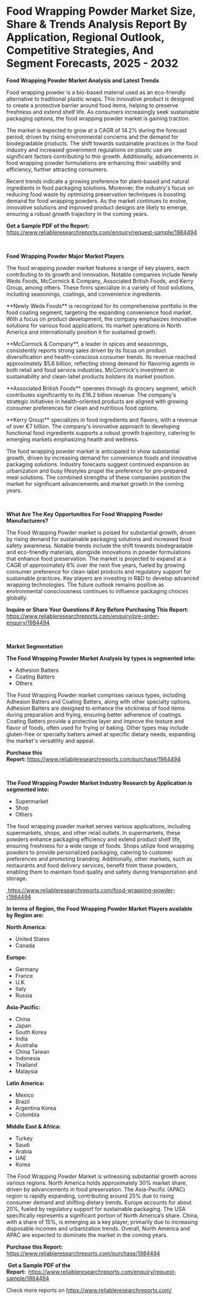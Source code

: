 <p><h1>Food Wrapping Powder Market Size, Share & Trends Analysis Report By Application, Regional Outlook, Competitive Strategies, And Segment Forecasts, 2025 - 2032</h1></p><p><strong>Food Wrapping Powder Market Analysis and Latest Trends</strong></p>
<p><p>Food wrapping powder is a bio-based material used as an eco-friendly alternative to traditional plastic wraps. This innovative product is designed to create a protective barrier around food items, helping to preserve freshness and extend shelf life. As consumers increasingly seek sustainable packaging options, the food wrapping powder market is gaining traction.</p><p>The market is expected to grow at a CAGR of 14.2% during the forecast period, driven by rising environmental concerns and the demand for biodegradable products. The shift towards sustainable practices in the food industry and increased government regulations on plastic use are significant factors contributing to this growth. Additionally, advancements in food wrapping powder formulations are enhancing their usability and efficiency, further attracting consumers.</p><p>Recent trends indicate a growing preference for plant-based and natural ingredients in food packaging solutions. Moreover, the industry's focus on reducing food waste by optimizing preservation techniques is boosting demand for food wrapping powders. As the market continues to evolve, innovative solutions and improved product designs are likely to emerge, ensuring a robust growth trajectory in the coming years.</p></p>
<p><strong>Get a Sample PDF of the Report:&nbsp;</strong> <a href="https://www.reliableresearchreports.com/enquiry/request-sample/1984494?utm_campaign=2452&utm_medium=2&utm_source=Github&utm_content=ia&utm_term=15022025&utm_id=food-wrapping-powder">https://www.reliableresearchreports.com/enquiry/request-sample/1984494</a></p>
<p>&nbsp;</p>
<p><strong>Food Wrapping Powder Major Market Players</strong></p>
<p><p>The food wrapping powder market features a range of key players, each contributing to its growth and innovation. Notable companies include Newly Weds Foods, McCormick & Company, Associated British Foods, and Kerry Group, among others. These firms specialize in a variety of food solutions, including seasonings, coatings, and convenience ingredients.</p><p>**Newly Weds Foods** is recognized for its comprehensive portfolio in the food coating segment, targeting the expanding convenience food market. With a focus on product development, the company emphasizes innovative solutions for various food applications. Its market operations in North America and internationally position it for sustained growth.</p><p>**McCormick & Company**, a leader in spices and seasonings, consistently reports strong sales driven by its focus on product diversification and health-conscious consumer trends. Its revenue reached approximately $5.6 billion, reflecting strong demand for flavoring agents in both retail and food service industries. McCormick's investment in sustainability and clean-label products bolsters its market position.</p><p>**Associated British Foods** operates through its grocery segment, which contributes significantly to its £16.2 billion revenue. The company's strategic initiatives in health-oriented products are aligned with growing consumer preferences for clean and nutritious food options.</p><p>**Kerry Group** specializes in food ingredients and flavors, with a revenue of over €7 billion. The company's innovative approach to developing functional food ingredients supports a robust growth trajectory, catering to emerging markets emphasizing health and wellness.</p><p>The food wrapping powder market is anticipated to show substantial growth, driven by increasing demand for convenience foods and innovative packaging solutions. Industry forecasts suggest continued expansion as urbanization and busy lifestyles propel the preference for pre-prepared meal solutions. The combined strengths of these companies position the market for significant advancements and market growth in the coming years.</p></p>
<p>&nbsp;</p>
<p><strong>What Are The Key Opportunities For Food Wrapping Powder Manufacturers?</strong></p>
<p><p>The Food Wrapping Powder market is poised for substantial growth, driven by rising demand for sustainable packaging solutions and increased food safety awareness. Notable trends include the shift towards biodegradable and eco-friendly materials, alongside innovations in powder formulations that enhance food preservation. The market is projected to expand at a CAGR of approximately 6% over the next five years, fueled by growing consumer preference for clean-label products and regulatory support for sustainable practices. Key players are investing in R&D to develop advanced wrapping technologies. The future outlook remains positive as environmental consciousness continues to influence packaging choices globally.</p></p>
<p><strong>Inquire or Share Your Questions If Any Before Purchasing This Report:</strong> <a href="https://www.reliableresearchreports.com/enquiry/pre-order-enquiry/1984494?utm_campaign=2452&utm_medium=2&utm_source=Github&utm_content=ia&utm_term=15022025&utm_id=food-wrapping-powder">https://www.reliableresearchreports.com/enquiry/pre-order-enquiry/1984494</a></p>
<p>&nbsp;</p>
<p><strong>Market Segmentation</strong></p>
<p><strong>The Food Wrapping Powder Market Analysis by types is segmented into:</strong></p>
<p><ul><li>Adhesion Batters</li><li>Coating Batters</li><li>Others</li></ul></p>
<p><p>The Food Wrapping Powder market comprises various types, including Adhesion Batters and Coating Batters, along with other specialty options. Adhesion Batters are designed to enhance the stickiness of food items during preparation and frying, ensuring better adherence of coatings. Coating Batters provide a protective layer and improve the texture and flavor of foods, often used for frying or baking. Other types may include gluten-free or specialty batters aimed at specific dietary needs, expanding the market's versatility and appeal.</p></p>
<p><strong>Purchase this Report:&nbsp;</strong><a href="https://www.reliableresearchreports.com/purchase/1984494?utm_campaign=2452&utm_medium=2&utm_source=Github&utm_content=ia&utm_term=15022025&utm_id=food-wrapping-powder">https://www.reliableresearchreports.com/purchase/1984494</a></p>
<p>&nbsp;</p>
<p><strong>The Food Wrapping Powder Market Industry Research by Application is segmented into:</strong></p>
<p><ul><li>Supermarket</li><li>Shop</li><li>Others</li></ul></p>
<p><p>The food wrapping powder market serves various applications, including supermarkets, shops, and other retail outlets. In supermarkets, these powders enhance packaging efficiency and extend product shelf life, ensuring freshness for a wide range of foods. Shops utilize food wrapping powders to provide personalized packaging, catering to customer preferences and promoting branding. Additionally, other markets, such as restaurants and food delivery services, benefit from these powders, enabling them to maintain food quality and safety during transportation and storage.</p></p>
<p><a href="https://www.reliableresearchreports.com/food-wrapping-powder-r1984494?utm_campaign=2452&utm_medium=2&utm_source=Github&utm_content=ia&utm_term=15022025&utm_id=food-wrapping-powder">&nbsp;https://www.reliableresearchreports.com/food-wrapping-powder-r1984494</a></p>
<p><strong>In terms of Region, the Food Wrapping Powder Market Players available by Region are:</strong></p>
<p>
    <p> <strong> North America: </strong>
        <ul>
            <li>United States</li>
            <li>Canada</li>
        </ul>
        </p> 
    <p> <strong> Europe: </strong>
        <ul>
            <li>Germany</li>
            <li>France</li>
            <li>U.K.</li>
            <li>Italy</li>
            <li>Russia</li>
        </ul>
        </p> 
    <p> <strong> Asia-Pacific: </strong>
        <ul>
            <li>China</li>
            <li>Japan</li>
            <li>South Korea</li>
            <li>India</li>
            <li>Australia</li>
            <li>China Taiwan</li>
            <li>Indonesia</li>
            <li>Thailand</li>
            <li>Malaysia</li>
        </ul>
        </p> 
    <p> <strong> Latin America: </strong>
        <ul>
            <li>Mexico</li>
            <li>Brazil</li>
            <li>Argentina Korea</li>
            <li>Colombia</li>
        </ul>
        </p> 
    <p> <strong> Middle East & Africa: </strong>
        <ul>
            <li>Turkey</li>
            <li>Saudi</li>
            <li>Arabia</li>
            <li>UAE</li>
            <li>Korea</li>
        </ul>
    </p>
    </p>
<p><p>The Food Wrapping Powder Market is witnessing substantial growth across various regions. North America holds approximately 30% market share, driven by advancements in food preservation. The Asia-Pacific (APAC) region is rapidly expanding, contributing around 25% due to rising consumer demand and shifting dietary trends. Europe accounts for about 20%, fueled by regulatory support for sustainable packaging. The USA specifically represents a significant portion of North America’s share. China, with a share of 15%, is emerging as a key player, primarily due to increasing disposable incomes and urbanization trends. Overall, North America and APAC are expected to dominate the market in the coming years.</p></p>
<p><strong>Purchase this Report: </strong><a href="https://www.reliableresearchreports.com/purchase/1984494?utm_campaign=2452&utm_medium=2&utm_source=Github&utm_content=ia&utm_term=15022025&utm_id=food-wrapping-powder">https://www.reliableresearchreports.com/purchase/1984494</a></p>
<p>&nbsp;<strong>Get a Sample PDF of the Report:&nbsp;&nbsp;</strong><a href="https://www.reliableresearchreports.com/enquiry/request-sample/1984494?utm_campaign=2452&utm_medium=2&utm_source=Github&utm_content=ia&utm_term=15022025&utm_id=food-wrapping-powder">https://www.reliableresearchreports.com/enquiry/request-sample/1984494</a></p>
<p><strong></strong></p>
<p>Check more reports on <a href="https://www.reliableresearchreports.com/?utm_campaign=2452&utm_medium=2&utm_source=Github&utm_content=ia&utm_term=15022025&utm_id=food-wrapping-powder">https://www.reliableresearchreports.com/</a></p>